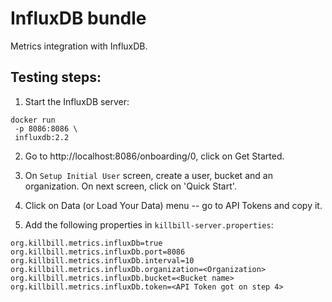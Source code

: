 # InfluxDB bundle

Metrics integration with InfluxDB.

## Testing steps:

1. Start the InfluxDB server:
```
docker run
 -p 8086:8086 \
 influxdb:2.2
```

2. Go to http://localhost:8086/onboarding/0, click on Get Started.


3. On `Setup Initial User` screen, create a user, bucket and an organization. On next screen, click on 'Quick Start'.


4. Click on Data (or Load Your Data) menu -- go to API Tokens and copy it.


5. Add the following properties in `killbill-server.properties`:
````
org.killbill.metrics.influxDb=true
org.killbill.metrics.influxDb.port=8086
org.killbill.metrics.influxDb.interval=10
org.killbill.metrics.influxDb.organization=<Organization>
org.killbill.metrics.influxDb.bucket=<Bucket name>
org.killbill.metrics.influxDb.token=<API Token got on step 4>
````
